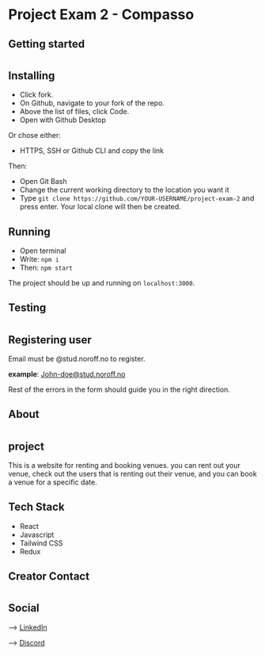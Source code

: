 # Project Exam 2 - Compasso

## Getting started
#

## **Installing**

- Click fork.
- On Github, navigate to your fork of the repo.
- Above the list of files, click Code.
- Open with Github Desktop

Or chose either:

- HTTPS, SSH or Github CLI and copy the link

Then:

- Open Git Bash
- Change the current working directory to the location you want it
- Type `git clone https://github.com/YOUR-USERNAME/project-exam-2` and press enter.
  Your local clone will then be created.

## **Running**

- Open terminal
- Write: ```npm i ```
- Then: ```npm start```

The project should be up and running on `localhost:3000`.

## Testing
#

## **Registering user**
Email must be @stud.noroff.no to register.

**example**:
John-doe@stud.noroff.no

Rest of the errors in the form should guide you in the right direction.

## About
#
## **project**
This is a website for renting and booking venues. you can rent out your venue, check out the users that is renting out their venue, and you can book a venue for a specific date.

## **Tech Stack**
- React
- Javascript
- Tailwind CSS
- Redux

## Creator Contact
#

## **Social**
--> [LinkedIn](https://www.linkedin.com/in/sigvel/)

--> [Discord](https://discord.com/users/214084196040179715)
